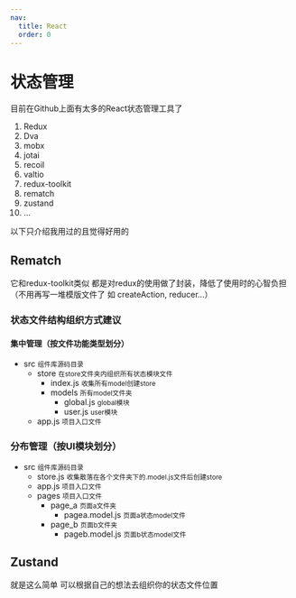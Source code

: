 ```yaml
---
nav:
  title: React
  order: 0
---
```


# 状态管理

目前在Github上面有太多的React状态管理工具了

1. Redux
2. Dva
3. mobx
4. jotai
5. recoil
6. valtio
7. redux-toolkit
8. rematch
9. zustand
10. ...

以下只介绍我用过的且觉得好用的

## Rematch

它和redux-toolkit类似 都是对redux的使用做了封装，降低了使用时的心智负担（不用再写一堆模版文件了 如 createAction, reducer...）

<code src='./demos/state/rematch/app.jsx'></code>

### 状态文件结构组织方式建议

#### 集中管理（按文件功能类型划分）

<Tree>
  <ul>
    <li>
      src
      <small>组件库源码目录</small>
      <ul>
        <li>
          store
          <small>在store文件夹内组织所有状态模块文件</small>
          <ul>
            <li>
              index.js
              <small>收集所有model创建store</small>
            </li>
            <li>
               models
              <small>所有model文件夹</small>
              <ul>
                <li>
                  global.js
                  <small>global模块</small>
                </li>
                <li>
                  user.js
                  <small>user模块</small>
                </li>
              </ul>
            </li>
          </ul>
        </li>
        <li>
          app.js
          <small>项目入口文件</small>
        </li>
      </ul>
    </li>
  </ul>
</Tree>

### 分布管理（按UI模块划分）

<Tree>
<ul>
  <li>
    src
    <small>组件库源码目录</small>
    <ul>
      <li>
        store.js
        <small>收集散落在各个文件夹下的.model.js文件后创建store</small>
      </li>
      <li>
        app.js
        <small>项目入口文件</small>
      </li>
      <li>
        pages
        <small>项目入口文件</small>
        <ul>
          <li>
            page_a
            <small>页面a文件夹</small>
            <ul>
              <li>
                pagea.model.js
               <small>页面a状态model文件</small>
              </li>
            </ul>
          </li>
          <li>
            page_b
            <small>页面b文件夹</small>
            <ul>
              <li>
                pageb.model.js
                <small>页面b状态model文件</small>
              </li>
            </ul>
          </li>
        </ul>
      </li>
    </ul>
  </li>
</ul>
</Tree>

## Zustand

就是这么简单 可以根据自己的想法去组织你的状态文件位置

<code src='./demos/state/zustand/index.jsx'></code>
